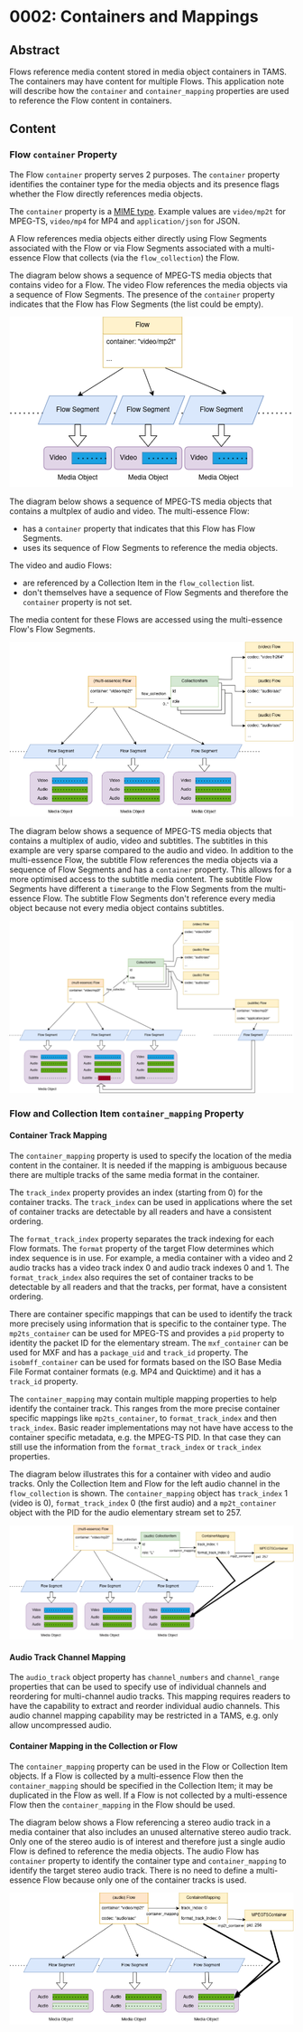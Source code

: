 # 0002: Containers and Mappings

## Abstract

Flows reference media content stored in media object containers in TAMS.
The containers may have content for multiple Flows.
This application note will describe how the `container` and `container_mapping` properties are used to reference the Flow content in containers.

## Content

### Flow `container` Property

The Flow `container` property serves 2 purposes.
The `container` property identifies the container type for the media objects and its presence flags whether the Flow directly references media objects.

The `container` property is a [MIME type](https://datatracker.ietf.org/doc/html/rfc6838).
Example values are `video/mp2t` for MPEG-TS, `video/mp4` for MP4 and `application/json` for JSON.

A Flow references media objects either directly using Flow Segments associated with the Flow or via Flow Segments associated with a multi-essence Flow that collects (via the `flow_collection`) the Flow.

The diagram below shows a sequence of MPEG-TS media objects that contains video for a Flow.
The video Flow references the media objects via a sequence of Flow Segments.
The presence of the `container` property indicates that the Flow has Flow Segments (the list could be empty).

![Diagram showing a Flow referencing media objects containing a video track only](./images/0002-containers-and-mappings-fig1.png)

The diagram below shows a sequence of MPEG-TS media objects that contains a multplex of audio and video.
The multi-essence Flow:

- has a `container` property that indicates that this Flow has Flow Segments.
- uses its sequence of Flow Segments to reference the media objects.

The video and audio Flows:

- are referenced by a Collection Item in the `flow_collection` list.
- don't themselves have a sequence of Flow Segments and therefore the `container` property is not set.

The media content for these Flows are accessed using the multi-essence Flow's Flow Segments.

![Diagram showing a multi-essence Flow referencing media objects, video and audio collection items](./images/0002-containers-and-mappings-fig2.png)

The diagram below shows a sequence of MPEG-TS media objects that contains a multiplex of audio, video and subtitles.
The subtitles in this example are very sparse compared to the audio and video.
In addition to the multi-essence Flow, the subtitle Flow references the media objects via a sequence of Flow Segments and has a `container` property.
This allows for a more optimised access to the subtitle media content.
The subtitle Flow Segments have different a `timerange` to the Flow Segments from the multi-essence Flow.
The subtitle Flow Segments don't reference every media object because not every media object contains subtitles.

![Diagram showing a multi-essence Flow and a subtitle Flow also referencing media objects](./images/0002-containers-and-mappings-fig3.png)

### Flow and Collection Item `container_mapping` Property

#### Container Track Mapping

The `container_mapping` property is used to specify the location of the media content in the container.
It is needed if the mapping is ambiguous because there are multiple tracks of the same media format in the container.

The `track_index` property provides an index (starting from 0) for the container tracks.
The `track_index` can be used in applications where the set of container tracks are detectable by all readers and have a consistent ordering.

The `format_track_index` property separates the track indexing for each Flow formats.
The `format` property of the target Flow determines which index sequence is in use.
For example, a media container with a video and 2 audio tracks has a video track index 0 and audio track indexes 0 and 1.
The `format_track_index` also requires the set of container tracks to be detectable by all readers and that the tracks, per format, have a consistent ordering.

There are container specific mappings that can be used to identify the track more precisely using information that is specific to the container type.
The `mp2ts_container` can be used for MPEG-TS and provides a `pid` property to identity the packet ID for the elementary stream.
The `mxf_container` can be used for MXF and has a `package_uid` and `track_id` property.
The `isobmff_container` can be used for formats based on the ISO Base Media File Format container formats (e.g. MP4 and Quicktime) and it has a `track_id` property.

The `container_mapping` may contain multiple mapping properties to help identify the container track.
This ranges from the more precise container specific mappings like `mp2ts_container`, to `format_track_index` and then `track_index`.
Basic reader implementations may not have have access to the container specific metadata, e.g. the MPEG-TS PID.
In that case they can still use the information from the `format_track_index` or `track_index` properties.

The diagram below illustrates this for a container with video and audio tracks.
Only the Collection Item and Flow for the left audio channel in the `flow_collection` is shown.
The `container_mapping` object has `track_index` 1 (video is 0), `format_track_index` 0 (the first audio) and a `mp2t_container` object with the PID for the audio elementary stream set to 257.

![Diagram showing a container mapping to a multi-essence media objects](./images/0002-containers-and-mappings-fig4.png)

#### Audio Track Channel Mapping

The `audio_track` object property has `channel_numbers` and `channel_range` properties that can be used to specify use of individual channels and reordering for multi-channel audio tracks.
This mapping requires readers to have the capability to extract and reorder individual audio channels.
This audio channel mapping capability may be restricted in a TAMS, e.g. only allow uncompressed audio.

#### Container Mapping in the Collection or Flow

The `container_mapping` property can be used in the Flow or Collection Item objects.
If a Flow is collected by a multi-essence Flow then the `container_mapping` should be specified in the Collection Item; it may be duplicated in the Flow as well.
If a Flow is not collected by a multi-essence Flow then the `container_mapping` in the Flow should be used.

The diagram below shows a Flow referencing a stereo audio track in a media container that also includes an unused alternative stereo audio track.
Only one of the stereo audio is of interest and therefore just a single audio Flow is defined to reference the media objects.
The audio Flow has `container` property to identify the container type and `container_mapping` to identify the target stereo audio track.
There is no need to define a multi-essence Flow because only one of the container tracks is used.

![Diagram showing a container mapping to a single audio track in a multi-audio track container](./images/0002-containers-and-mappings-fig5.png)
